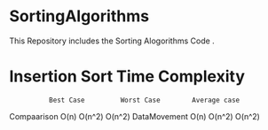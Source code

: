 # SortingAlgorithms
This Repository includes the Sorting  Alogorithms Code .
# Insertion Sort Time Complexity
              Best Case         Worst Case        Average case
Compaarison   O(n)              O(n^2)            O(n^2)
DataMovement   O(n)              O(n^2)           O(n^2)

